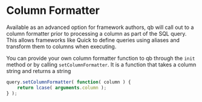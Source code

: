 # Column Formatter

Available as an advanced option for framework authors, qb will call out to a column formatter prior to processing a column as part of the SQL query.  This allows frameworks like Quick to define queries using aliases and transform them to columns when executing.

You can provide your own column formatter function to qb through the `init` method or by calling `setColumnFormatter`.  It is a function that takes a column string and returns a string

```javascript
query.setColumnFormatter( function( column ) {
    return lcase( arguments.column );
} );
```

